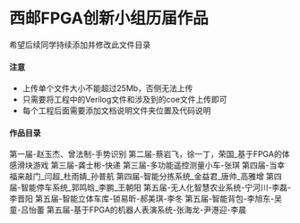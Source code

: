 # 西邮FPGA创新小组历届作品

希望后续同学持续添加并修改此文件目录

#### 注意
- 上传单个文件大小不能超过25Mb，否侧无法上传
- 只需要将工程中的Verilog文件和涉及到的coe文件上传即可
- 每个工程后面需要添加文档说明文件夹位置及代码说明

#### 作品目录
第一届-赵玉杰、曾法制-手势识别
第二届-蔡岩飞，徐一丁，荣国_基于FPGA的体感滑块游戏
第三届-龚士彬-快递
第三届-多功能遥控测量小车-张琪
第四届-当幸福来敲门_闫超_杜雨婧_孙普航
第四届-智能分拣系统_金益君_唐帅_高雅增
第四届-智能停车系统_郭鸣晗_李鹏_王朝阳
第五届-无人化智慧农业系统-宁河川-李磊-李晋阳
第五届-智能立体车库-锁易昕-郝美琪-李冬
第五届-智能背包-李旭东-吴童-吕怡蕾
第五届-基于FPGA的机器人表演系统-张海龙-尹港迎-李晨
